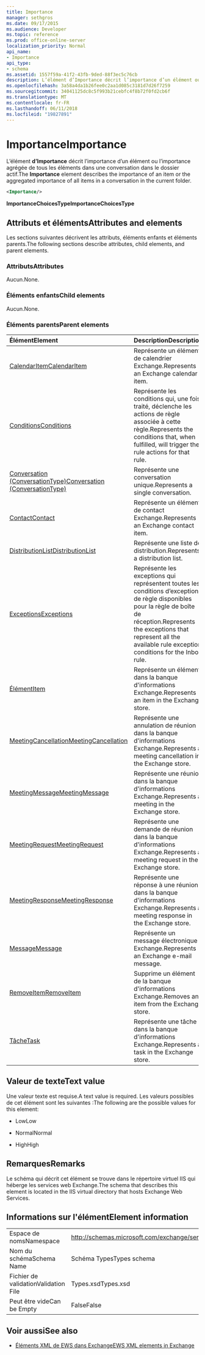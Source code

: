 ```yaml
---
title: Importance
manager: sethgros
ms.date: 09/17/2015
ms.audience: Developer
ms.topic: reference
ms.prod: office-online-server
localization_priority: Normal
api_name:
- Importance
api_type:
- schema
ms.assetid: 1557f59a-41f2-43fb-9ded-88f3ec5c76cb
description: L’élément d’Importance décrit l’importance d’un élément ou l’importance agrégée de tous les éléments dans une conversation dans le dossier actif.
ms.openlocfilehash: 3a58a4da1b26fee0c2aa1d085c3181d7d26f7259
ms.sourcegitcommit: 34041125dc8c5f993b21cebfc4f8b72f0fd2cb6f
ms.translationtype: MT
ms.contentlocale: fr-FR
ms.lasthandoff: 06/11/2018
ms.locfileid: "19827891"
---
```

# <a name="importance"></a><span data-ttu-id="045b3-103">Importance</span><span class="sxs-lookup"><span data-stu-id="045b3-103">Importance</span></span>

<span data-ttu-id="045b3-104">L’élément **d’Importance** décrit l’importance d’un élément ou l’importance agrégée de tous les éléments dans une conversation dans le dossier actif.</span><span class="sxs-lookup"><span data-stu-id="045b3-104">The **Importance** element describes the importance of an item or the aggregated importance of all items in a conversation in the current folder.</span></span> 
  
```XML
<Importance/>
```

 <span data-ttu-id="045b3-105">**ImportanceChoicesType**</span><span class="sxs-lookup"><span data-stu-id="045b3-105">**ImportanceChoicesType**</span></span>
## <a name="attributes-and-elements"></a><span data-ttu-id="045b3-106">Attributs et éléments</span><span class="sxs-lookup"><span data-stu-id="045b3-106">Attributes and elements</span></span>

<span data-ttu-id="045b3-107">Les sections suivantes décrivent les attributs, éléments enfants et éléments parents.</span><span class="sxs-lookup"><span data-stu-id="045b3-107">The following sections describe attributes, child elements, and parent elements.</span></span>
  
### <a name="attributes"></a><span data-ttu-id="045b3-108">Attributs</span><span class="sxs-lookup"><span data-stu-id="045b3-108">Attributes</span></span>

<span data-ttu-id="045b3-109">Aucun.</span><span class="sxs-lookup"><span data-stu-id="045b3-109">None.</span></span>
  
### <a name="child-elements"></a><span data-ttu-id="045b3-110">Éléments enfants</span><span class="sxs-lookup"><span data-stu-id="045b3-110">Child elements</span></span>

<span data-ttu-id="045b3-111">Aucun.</span><span class="sxs-lookup"><span data-stu-id="045b3-111">None.</span></span>
  
### <a name="parent-elements"></a><span data-ttu-id="045b3-112">Éléments parents</span><span class="sxs-lookup"><span data-stu-id="045b3-112">Parent elements</span></span>

|<span data-ttu-id="045b3-113">**Élément**</span><span class="sxs-lookup"><span data-stu-id="045b3-113">**Element**</span></span>|<span data-ttu-id="045b3-114">**Description**</span><span class="sxs-lookup"><span data-stu-id="045b3-114">**Description**</span></span>|
|:-----|:-----|
|[<span data-ttu-id="045b3-115">CalendarItem</span><span class="sxs-lookup"><span data-stu-id="045b3-115">CalendarItem</span></span>](calendaritem.md) <br/> |<span data-ttu-id="045b3-116">Représente un élément de calendrier Exchange.</span><span class="sxs-lookup"><span data-stu-id="045b3-116">Represents an Exchange calendar item.</span></span>  <br/> |
|[<span data-ttu-id="045b3-117">Conditions</span><span class="sxs-lookup"><span data-stu-id="045b3-117">Conditions</span></span>](conditions.md) <br/> |<span data-ttu-id="045b3-118">Représente les conditions qui, une fois traité, déclenche les actions de règle associée à cette règle.</span><span class="sxs-lookup"><span data-stu-id="045b3-118">Represents the conditions that, when fulfilled, will trigger the rule actions for that rule.</span></span>  <br/> |
|[<span data-ttu-id="045b3-119">Conversation (ConversationType)</span><span class="sxs-lookup"><span data-stu-id="045b3-119">Conversation (ConversationType)</span></span>](conversation-conversationtype.md) <br/> |<span data-ttu-id="045b3-120">Représente une conversation unique.</span><span class="sxs-lookup"><span data-stu-id="045b3-120">Represents a single conversation.</span></span>  <br/> |
|[<span data-ttu-id="045b3-121">Contact</span><span class="sxs-lookup"><span data-stu-id="045b3-121">Contact</span></span>](contact.md) <br/> |<span data-ttu-id="045b3-122">Représente un élément de contact Exchange.</span><span class="sxs-lookup"><span data-stu-id="045b3-122">Represents an Exchange contact item.</span></span>  <br/> |
|[<span data-ttu-id="045b3-123">DistributionList</span><span class="sxs-lookup"><span data-stu-id="045b3-123">DistributionList</span></span>](distributionlist.md) <br/> |<span data-ttu-id="045b3-124">Représente une liste de distribution.</span><span class="sxs-lookup"><span data-stu-id="045b3-124">Represents a distribution list.</span></span>  <br/> |
|[<span data-ttu-id="045b3-125">Exceptions</span><span class="sxs-lookup"><span data-stu-id="045b3-125">Exceptions</span></span>](exceptions.md) <br/> |<span data-ttu-id="045b3-126">Représente les exceptions qui représentent toutes les conditions d’exception de règle disponibles pour la règle de boîte de réception.</span><span class="sxs-lookup"><span data-stu-id="045b3-126">Represents the exceptions that represent all the available rule exception conditions for the Inbox rule.</span></span>  <br/> |
|[<span data-ttu-id="045b3-127">Élément</span><span class="sxs-lookup"><span data-stu-id="045b3-127">Item</span></span>](item.md) <br/> |<span data-ttu-id="045b3-128">Représente un élément dans la banque d'informations Exchange.</span><span class="sxs-lookup"><span data-stu-id="045b3-128">Represents an item in the Exchange store.</span></span>  <br/> |
|[<span data-ttu-id="045b3-129">MeetingCancellation</span><span class="sxs-lookup"><span data-stu-id="045b3-129">MeetingCancellation</span></span>](meetingcancellation.md) <br/> |<span data-ttu-id="045b3-130">Représente une annulation de réunion dans la banque d'informations Exchange.</span><span class="sxs-lookup"><span data-stu-id="045b3-130">Represents a meeting cancellation in the Exchange store.</span></span>  <br/> |
|[<span data-ttu-id="045b3-131">MeetingMessage</span><span class="sxs-lookup"><span data-stu-id="045b3-131">MeetingMessage</span></span>](meetingmessage.md) <br/> |<span data-ttu-id="045b3-132">Représente une réunion dans la banque d'informations Exchange.</span><span class="sxs-lookup"><span data-stu-id="045b3-132">Represents a meeting in the Exchange store.</span></span>  <br/> |
|[<span data-ttu-id="045b3-133">MeetingRequest</span><span class="sxs-lookup"><span data-stu-id="045b3-133">MeetingRequest</span></span>](meetingrequest.md) <br/> |<span data-ttu-id="045b3-134">Représente une demande de réunion dans la banque d'informations Exchange.</span><span class="sxs-lookup"><span data-stu-id="045b3-134">Represents a meeting request in the Exchange store.</span></span>  <br/> |
|[<span data-ttu-id="045b3-135">MeetingResponse</span><span class="sxs-lookup"><span data-stu-id="045b3-135">MeetingResponse</span></span>](meetingresponse.md) <br/> |<span data-ttu-id="045b3-136">Représente une réponse à une réunion dans la banque d'informations Exchange.</span><span class="sxs-lookup"><span data-stu-id="045b3-136">Represents a meeting response in the Exchange store.</span></span>  <br/> |
|[<span data-ttu-id="045b3-137">Message</span><span class="sxs-lookup"><span data-stu-id="045b3-137">Message</span></span>](message-ex15websvcsotherref.md) <br/> |<span data-ttu-id="045b3-138">Représente un message électronique Exchange.</span><span class="sxs-lookup"><span data-stu-id="045b3-138">Represents an Exchange e-mail message.</span></span>  <br/> |
|[<span data-ttu-id="045b3-139">RemoveItem</span><span class="sxs-lookup"><span data-stu-id="045b3-139">RemoveItem</span></span>](removeitem.md) <br/> |<span data-ttu-id="045b3-140">Supprime un élément de la banque d'informations Exchange.</span><span class="sxs-lookup"><span data-stu-id="045b3-140">Removes an item from the Exchange store.</span></span>  <br/> |
|[<span data-ttu-id="045b3-141">Tâche</span><span class="sxs-lookup"><span data-stu-id="045b3-141">Task</span></span>](task.md) <br/> |<span data-ttu-id="045b3-142">Représente une tâche dans la banque d'informations Exchange.</span><span class="sxs-lookup"><span data-stu-id="045b3-142">Represents a task in the Exchange store.</span></span>  <br/> |
   
## <a name="text-value"></a><span data-ttu-id="045b3-143">Valeur de texte</span><span class="sxs-lookup"><span data-stu-id="045b3-143">Text value</span></span>

<span data-ttu-id="045b3-144">Une valeur texte est requise.</span><span class="sxs-lookup"><span data-stu-id="045b3-144">A text value is required.</span></span> <span data-ttu-id="045b3-145">Les valeurs possibles de cet élément sont les suivantes :</span><span class="sxs-lookup"><span data-stu-id="045b3-145">The following are the possible values for this element:</span></span>
  
- <span data-ttu-id="045b3-146">Low</span><span class="sxs-lookup"><span data-stu-id="045b3-146">Low</span></span>
    
- <span data-ttu-id="045b3-147">Normal</span><span class="sxs-lookup"><span data-stu-id="045b3-147">Normal</span></span>
    
- <span data-ttu-id="045b3-148">High</span><span class="sxs-lookup"><span data-stu-id="045b3-148">High</span></span>
    
## <a name="remarks"></a><span data-ttu-id="045b3-149">Remarques</span><span class="sxs-lookup"><span data-stu-id="045b3-149">Remarks</span></span>

<span data-ttu-id="045b3-150">Le schéma qui décrit cet élément se trouve dans le répertoire virtuel IIS qui héberge les services web Exchange.</span><span class="sxs-lookup"><span data-stu-id="045b3-150">The schema that describes this element is located in the IIS virtual directory that hosts Exchange Web Services.</span></span>
  
## <a name="element-information"></a><span data-ttu-id="045b3-151">Informations sur l'élément</span><span class="sxs-lookup"><span data-stu-id="045b3-151">Element information</span></span>

|||
|:-----|:-----|
|<span data-ttu-id="045b3-152">Espace de noms</span><span class="sxs-lookup"><span data-stu-id="045b3-152">Namespace</span></span>  <br/> |http://schemas.microsoft.com/exchange/services/2006/types  <br/> |
|<span data-ttu-id="045b3-153">Nom du schéma</span><span class="sxs-lookup"><span data-stu-id="045b3-153">Schema Name</span></span>  <br/> |<span data-ttu-id="045b3-154">Schéma Types</span><span class="sxs-lookup"><span data-stu-id="045b3-154">Types schema</span></span>  <br/> |
|<span data-ttu-id="045b3-155">Fichier de validation</span><span class="sxs-lookup"><span data-stu-id="045b3-155">Validation File</span></span>  <br/> |<span data-ttu-id="045b3-156">Types.xsd</span><span class="sxs-lookup"><span data-stu-id="045b3-156">Types.xsd</span></span>  <br/> |
|<span data-ttu-id="045b3-157">Peut être vide</span><span class="sxs-lookup"><span data-stu-id="045b3-157">Can be Empty</span></span>  <br/> |<span data-ttu-id="045b3-158">False</span><span class="sxs-lookup"><span data-stu-id="045b3-158">False</span></span>  <br/> |
   
## <a name="see-also"></a><span data-ttu-id="045b3-159">Voir aussi</span><span class="sxs-lookup"><span data-stu-id="045b3-159">See also</span></span>



- [<span data-ttu-id="045b3-160">Éléments XML de EWS dans Exchange</span><span class="sxs-lookup"><span data-stu-id="045b3-160">EWS XML elements in Exchange</span></span>](ews-xml-elements-in-exchange.md)

